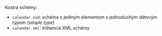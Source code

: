 Kostra schémy:

* `calendar.xsd`: schéma s jediným elementom s jednoduchým dátovým typom (_simple type_)
* `calendar.xml`: inštancia XML schémy